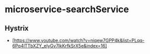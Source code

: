 # microservice-searchService

## Hystrix
- [https://www.youtube.com/watch?v=niqew7GPP4k&list=PLqq-6Pq4lTTbXZY_elyGv7IkKrfkSrX5e&index=16]
